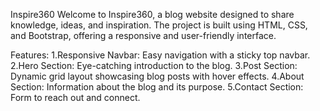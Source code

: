 Inspire360
Welcome to Inspire360, a blog website designed to share knowledge, ideas, and inspiration. The project is built using HTML, CSS, and Bootstrap, offering a responsive and user-friendly interface.

Features:
1.Responsive Navbar: Easy navigation with a sticky top navbar.
2.Hero Section: Eye-catching introduction to the blog.
3.Post Section: Dynamic grid layout showcasing blog posts with hover effects.
4.About Section: Information about the blog and its purpose.
5.Contact Section: Form to reach out and connect.

